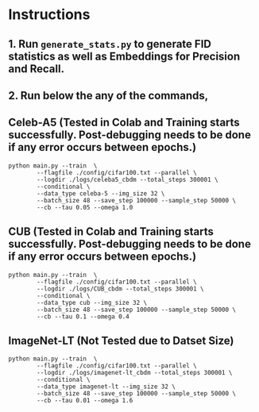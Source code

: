# Instructions

## 1. Run `generate_stats.py` to generate FID statistics as well as Embeddings for Precision and Recall.

## 2. Run below the any of the commands,

## Celeb-A5 (Tested in Colab and Training starts successfully. Post-debugging needs to be done if any error occurs between epochs.)
```
python main.py --train  \
        --flagfile ./config/cifar100.txt --parallel \
        --logdir ./logs/celeba5_cbdm --total_steps 300001 \
        --conditional \
        --data_type celeba-5 --img_size 32 \
        --batch_size 48 --save_step 100000 --sample_step 50000 \
        --cb --tau 0.05 --omega 1.0
```

## CUB (Tested in Colab and Training starts successfully. Post-debugging needs to be done if any error occurs between epochs.)
```
python main.py --train  \
        --flagfile ./config/cifar100.txt --parallel \
        --logdir ./logs/CUB_cbdm --total_steps 300001 \
        --conditional \
        --data_type cub --img_size 32 \
        --batch_size 48 --save_step 100000 --sample_step 50000 \
        --cb --tau 0.1 --omega 0.4
```

## ImageNet-LT (Not Tested due to Datset Size)
```
python main.py --train  \
        --flagfile ./config/cifar100.txt --parallel \
        --logdir ./logs/imagenet-lt_cbdm --total_steps 300001 \
        --conditional \
        --data_type imagenet-lt --img_size 32 \
        --batch_size 48 --save_step 100000 --sample_step 50000 \
        --cb --tau 0.01 --omega 1.6
```
